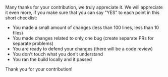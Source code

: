 Many thanks for your contribution, we truly appreciate it. We will appreciate it even more, if you make sure that you can say "YES" to each point in this short checklist:

- You made a small amount of changes (less than 100 lines, less than 10 files)
- You made changes related to only one bug (create separate PRs for separate problems)
- You are ready to defend your changes (there will be a code review)
- You don't touch what you don't understand
- You ran the build locally and it passed

Thank you for your contribution!